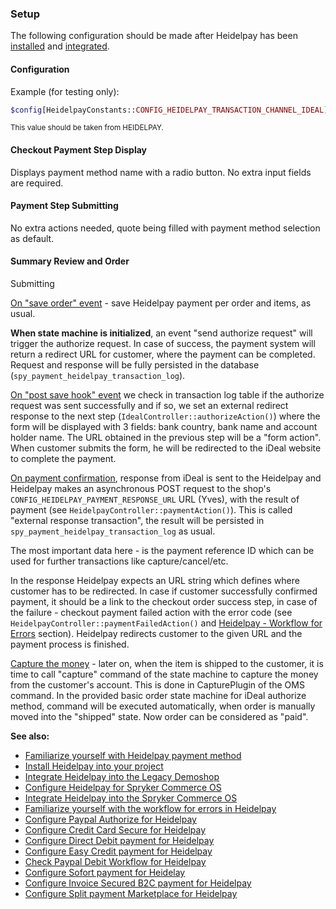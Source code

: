 ### Setup

The following configuration should be made after Heidelpay has been [installed](https://documentation.spryker.com/v4/docs/heidelpay-installation) and [integrated](https://documentation.spryker.com/v4/docs/heidelpay-integration-scos).

#### Configuration

Example (for testing only):
```php
$config[HeidelpayConstants::CONFIG_HEIDELPAY_TRANSACTION_CHANNEL_IDEAL] = '31HA07BC8142C5A171744B56E61281E5';
```
<sub>This value should be taken from HEIDELPAY.</sub>

#### Checkout Payment Step Display

Displays payment method name with a radio button. No extra input fields are required.

#### Payment Step Submitting

No extra actions needed, quote being filled with payment method selection as default.

#### Summary Review and Order
 Submitting

<u>On "save order" event</u> - save Heidelpay payment per order and items, as usual.

<b>When state machine is initialized</b>, an event "send authorize request" will trigger the authorize request. In case of success, the payment system will return a redirect URL for customer, where the payment can be completed. Request and response will be fully persisted in the database (`spy_payment_heidelpay_transaction_log`). 

<u>On "post save hook" event</u> we check in  transaction log table if the authorize request was sent successfully and if so, we set an external redirect response to the next step (`IdealController::authorizeAction()`) where the form will be displayed with 3 fields: bank country, bank name and account holder name. The URL obtained in the previous step will be a "form action". When customer submits the form, he will be redirected to the iDeal website to complete the payment. 

<u>On payment confirmation</u>, response from iDeal is sent to the Heidelpay and Heidelpay makes an asynchronous POST request to the shop's `CONFIG_HEIDELPAY_PAYMENT_RESPONSE_URL` URL (Yves), with the result of payment (see `HeidelpayController::paymentAction()`). This is called "external response transaction", the result will be persisted in `spy_payment_heidelpay_transaction_log` as usual.

 The most important data here - is the payment reference ID which can be used for further transactions like capture/cancel/etc. 

In the response Heidelpay expects an URL string which defines where customer has to be redirected. In case if customer successfully confirmed payment, it should be a link to the checkout order success step, in case of the failure - checkout payment failed action with the error code (see `HeidelpayController::paymentFailedAction()` and [Heidelpay - Workflow for Errors](https://documentation.spryker.com/v4/docs/heidelpay-error-workflow) section). Heidelpay redirects customer to the given URL and the payment process is finished. 

<u>Capture the money</u> - later on, when the item is shipped to the customer, it is time to call "capture" command of the state machine to capture the money from the customer's account. This is done in CapturePlugin of the OMS command. In the provided basic order state machine for iDeal authorize method, command will be executed automatically, when order is manually moved into the "shipped" state. Now order can be considered as "paid".

**See also:**
* [Familiarize yourself with Heidelpay payment method](https://documentation.spryker.com/v4/docs/heidelpay)
* [Install Heidelpay into your project](https://documentation.spryker.com/v4/docs/heidelpay-installation)
* [Integrate Heidelpay into the Legacy Demoshop](https://documentation.spryker.com/v4/docs/heidelpay-integration)
* [Configure Heidelpay for Spryker Commerce OS](https://documentation.spryker.com/v4/docs/heidelpay-configuration-scos)
* [Integrate Heidelpay into the Spryker Commerce OS](https://documentation.spryker.com/v4/docs/heidelpay-integration-scos)
* [Familiarize yourself with the workflow for errors in Heidelpay](https://documentation.spryker.com/v4/docs/heidelpay-error-workflow)
* [Configure Paypal Authorize for Heidelpay](https://documentation.spryker.com/v4/docs/heidelpay-authorize)
* [Configure Credit Card Secure for Heidelpay](https://documentation.spryker.com/v4/docs/heidelpay-credit-card)
* [Configure Direct Debit payment for Heidelpay](https://documentation.spryker.com/v4/docs/heidelpay-direct-debit)
* [Configure Easy Credit payment for Heidelpay](https://documentation.spryker.com/v4/docs/heidelpay-easy-credit)
* [Check Paypal Debit Workflow for Heidelpay](https://documentation.spryker.com/v4/docs/heidelpay-paypal-debit)
* [Configure Sofort payment for Heidelay](https://documentation.spryker.com/v4/docs/heidelpay-sofort)
* [Configure Invoice Secured B2C payment for Heidelpay](https://documentation.spryker.com/v4/docs/heidelpay-invoice-secured-b2c)
* [Configure Split payment Marketplace for Heidelpay](https://documentation.spryker.com/v4/docs/heidelpay-split-payment-marketplace)
